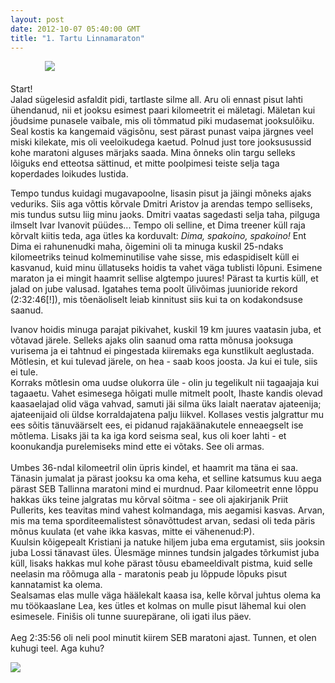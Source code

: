 ```yaml
---
layout: post
date: 2012-10-07 05:40:00 GMT
title: "1. Tartu Linnamaraton"
---
```

<p>              <img src="http://media.tumblr.com/tumblr_mbidedQhzl1qjcjk2.jpg" /><br /><br />Start!<br />Jalad sügelesid asfaldit pidi, tartlaste silme all. Aru oli ennast pisut lahti ühendanud, nii et jooksu esimest paari kilomeetrit ei mäletagi. Mäletan kui jõudsime punasele vaibale, mis oli tõmmatud piki mudasemat jooksulõiku. Seal kostis ka kangemaid vägisõnu, sest pärast punast vaipa järgnes veel miski kilekate, mis oli veeloikudega kaetud. Polnud just tore jooksusussid kohe maratoni alguses märjaks saada. Mina õnneks olin targu selleks lõiguks end etteotsa sättinud, et mitte poolpimesi teiste selja taga koperdades loikudes lustida.</p>&#13;
<p>Tempo tundus kuidagi mugavapoolne, lisasin pisut ja jäingi mõneks ajaks veduriks. Siis aga võttis kõrvale Dmitri Aristov ja arendas tempo selliseks, mis tundus sutsu liig minu jaoks. Dmitri vaatas sagedasti selja taha, pilguga ilmselt Ivar Ivanovit püüdes... Tempo oli selline, et Dima treener küll raja kõrvalt kiitis teda, aga ütles ka korduvalt: <em>Dima, spakoino, spakoino!</em> Ent Dima ei rahunenudki maha, õigemini oli ta minuga kuskil 25-ndaks kilomeetriks teinud kolmeminutilise vahe sisse, mis edaspidiselt küll ei kasvanud, kuid minu üllatuseks hoidis ta vahet väga tublisti lõpuni. Esimene maraton ja ei mingit haamrit sellise algtempo juures! Pärast ta kurtis küll, et jalad on jube valusad. Igatahes tema poolt ülivõimas juunioride rekord (2:32:46[!]), mis tõenäoliselt leiab kinnitust siis kui ta on kodakondsuse saanud.</p>&#13;
<p>Ivanov hoidis minuga parajat pikivahet, kuskil 19 km juures vaatasin juba, et võtavad järele. Selleks ajaks olin saanud oma ratta mõnusa jooksuga vurisema ja ei tahtnud ei pingestada kiiremaks ega kunstlikult aeglustada. Mõtlesin, et kui tulevad järele, on hea - saab koos joosta. Ja kui ei tule, siis ei tule. <br />Korraks mõtlesin oma uudse olukorra üle - olin ju tegelikult nii tagaajaja kui tagaaetu. Vahet esimesega hõigati mulle mitmelt poolt, Ihaste kandis olevad kaasaelajad olid väga vahvad, samuti jäi silma üks laialt naeratav ajateenija; ajateenijaid oli üldse korraldajatena palju liikvel. Kollases vestis jalgrattur mu ees sõitis tänuväärselt ees, ei pidanud rajakäänakutele enneaegselt ise mõtlema. Lisaks jäi ta ka iga kord seisma seal, kus oli koer lahti - et koonukandja purelemiseks mind ette ei võtaks. See oli armas.<br /><br />Umbes 36-ndal kilomeetril olin üpris kindel, et haamrit ma täna ei saa. Tänasin jumalat ja pärast jooksu ka oma keha, et selline katsumus kuu aega pärast SEB Tallinna maratoni mind ei murdnud. Paar kilomeetrit enne lõppu hakkas üks teine jalgratas mu kõrval sõitma - see oli ajakirjanik Priit Pullerits, kes teavitas mind vahest kolmandaga, mis aegamisi kasvas. Arvan, mis ma tema sporditeemalistest sõnavõttudest arvan, sedasi oli teda päris mõnus kuulata (et vahe ikka kasvas, mitte ei vähenenud:P).  <br />Kuulsin kõigepealt Kristiani ja natuke hiljem juba ema ergutamist, siis jooksin juba Lossi tänavast üles. Ülesmäge minnes tundsin jalgades tõrkumist juba küll, lisaks hakkas mul kohe pärast tõusu ebameeldivalt pistma, kuid selle neelasin ma rõõmuga alla - maratonis peab ju lõppude lõpuks pisut kannatamist ka olema. <br />Sealsamas elas mulle väga häälekalt kaasa isa, kelle kõrval juhtus olema ka mu töökaaslane Lea, kes ütles et kolmas on mulle pisut lähemal kui olen esimesele. Finišis oli tunne suurepärane, oli igati ilus päev.<br /><br />Aeg 2:35:56 oli neli pool minutit kiirem SEB maratoni ajast. Tunnen, et olen kuhugi teel. Aga kuhu?</p>&#13;
<p><img src="http://media.tumblr.com/tumblr_mbkhrjdx9M1qjcjk2.jpg" /></p> 